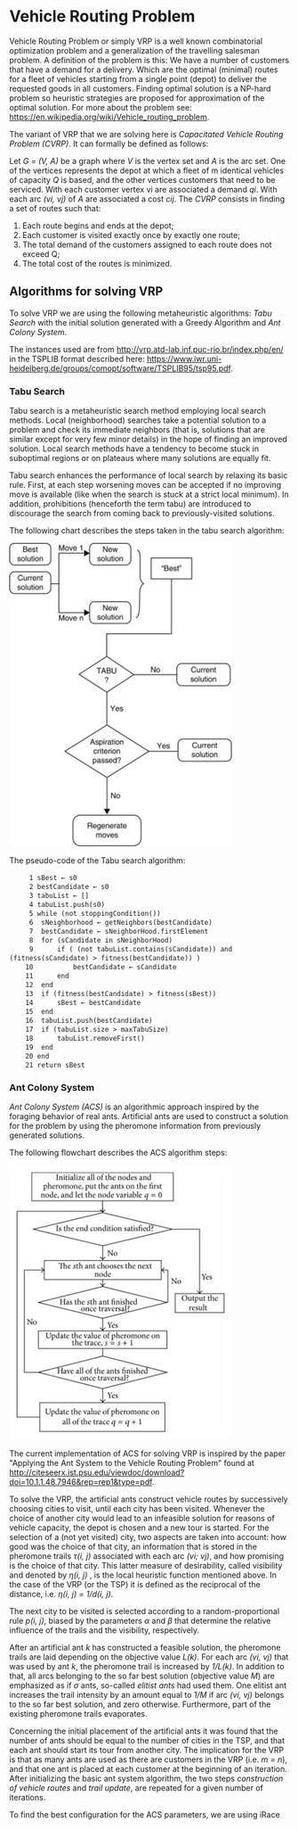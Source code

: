 # Vehicle Routing Problem

Vehicle Routing Problem or simply VRP is a well known combinatorial optimization problem and a generalization of the 
travelling salesman problem. A definition of the problem is this: We have a number of customers that have a demand for 
a delivery. Which are the optimal (minimal) routes for a fleet of vehicles starting from a single point (depot) to 
deliver the requested goods in all customers. Finding optimal solution is a NP-hard problem so heuristic strategies 
are proposed for approximation of the optimal solution. For more about the problem see: 
https://en.wikipedia.org/wiki/Vehicle_routing_problem.

The variant of VRP that we are solving here is *Capacitated Vehicle Routing Problem (CVRP)*. It can formally be defined as 
follows:
  
  Let _G = (V, A)_ be a graph where _V_ is the vertex set and _A_ is the arc set.  One of the vertices represents 
  the depot at which a fleet of m identical vehicles of capacity _Q_ is based, and the other vertices customers 
  that need to be serviced.  With each customer vertex vi are associated a demand _qi_.  With each arc _(vi, vj)_ of _A_ 
  are associated a cost _cij_.  The _CVRP_ consists in finding a set of routes such that:
  
1. Each route begins and ends at the depot;
2. Each customer is visited exactly once by exactly one route;
3. The total demand of the customers assigned to each route does not exceed Q;
4. The total cost of the routes is minimized.

## Algorithms for solving VRP

To solve VRP we are using the following metaheuristic algorithms: *Tabu Search* with the initial solution generated 
with a Greedy Algorithm and *Ant Colony System*.

The instances used are from http://vrp.atd-lab.inf.puc-rio.br/index.php/en/ in the TSPLIB format described here: 
https://www.iwr.uni-heidelberg.de/groups/comopt/software/TSPLIB95/tsp95.pdf.

### Tabu Search

Tabu search is a metaheuristic search method employing local search methods. Local (neighborhood) searches take a 
potential solution to a problem and check its immediate neighbors (that is, solutions that are similar except for 
very few minor details) in the hope of finding an improved solution. Local search methods have a tendency to 
become stuck in suboptimal regions or on plateaus where many solutions are equally fit.

Tabu search enhances the performance of local search by relaxing its basic rule. First, at each step worsening moves 
can be accepted if no improving move is available (like when the search is stuck at a strict local minimum). 
In addition, prohibitions (henceforth the term tabu) are introduced to discourage the search from coming back 
to previously-visited solutions.

The following chart describes the steps taken in the tabu search algorithm:

<img src="./resources/Flow-chart-of-tabu-search-algorithm.png" width="400" />

The pseudo-code of the Tabu search algorithm:

         1 sBest ← s0
         2 bestCandidate ← s0
         3 tabuList ← []
         4 tabuList.push(s0)
         5 while (not stoppingCondition())
         6 	sNeighborhood ← getNeighbors(bestCandidate)
         7 	bestCandidate ← sNeighborHood.firstElement
         8 	for (sCandidate in sNeighborHood)
         9 		if ( (not tabuList.contains(sCandidate)) and (fitness(sCandidate) > fitness(bestCandidate)) )
        10 			bestCandidate ← sCandidate
        11 		end
        12 	end
        13 	if (fitness(bestCandidate) > fitness(sBest))
        14 		sBest ← bestCandidate
        15 	end
        16 	tabuList.push(bestCandidate)
        17 	if (tabuList.size > maxTabuSize)
        18 		tabuList.removeFirst()
        19 	end
        20 end
        21 return sBest

### Ant Colony System

_Ant Colony System (ACS)_ is an algorithmic approach inspired by the foraging behavior of real ants. Artificial ants
 are used to construct a solution for the problem by using the pheromone information from previously generated solutions.
 
 The following flowchart describes the ACS algorithm steps:
 
<img src="./resources/Flowchart-of-ACS.png" width="400" />

The current implementation of ACS for solving VRP is inspired by the paper "Applying the Ant System to the Vehicle 
Routing Problem" found at http://citeseerx.ist.psu.edu/viewdoc/download?doi=10.1.1.48.7946&rep=rep1&type=pdf.

To solve the VRP, the artificial ants construct vehicle routes by successively choosing cities to visit, until each city 
has been visited. Whenever the choice of another city would lead to an infeasible solution for reasons of vehicle capacity,
the depot is chosen and a new tour is started. For the selection of a (not yet visited) city, two aspects are taken into 
account: how good was the choice of that city, an information that is stored in the pheromone trails _τ(i, j)_ associated 
with each arc _(vi; vj)_, and how promising is the choice of that city. This latter measure of desirability, called
visibility and denoted by _η(i, j)_ , is the local heuristic function mentioned above. In the case of the VRP (or the 
TSP) it is defined as the reciprocal of the distance, i.e. _η(i, j) = 1/d(i, j)_.

The next city to be visited is selected according to a random-proportional rule _p(i, j)_, biased by the parameters 
_α_ and _β_ that determine the relative influence of the trails and the visibility, respectively.

After an artificial ant _k_ has constructed a feasible solution, the pheromone trails are laid depending on the 
objective value _L(k)_. For each arc _(vi, vj)_ that was used by ant _k_, the pheromone trail is increased by _1/L(k)_. 
In addition to that, all arcs belonging to the so far best solution (objective value _M_) are emphasized as if _σ_ ants,
so-called _elitist ants_ had used them. One elitist ant increases the trail intensity by an amount equal to _1/M_
if arc _(vi, vj)_ belongs to the so far best solution, and zero otherwise. Furthermore, part of the existing pheromone 
trails evaporates.

Concerning the initial placement of the artificial ants it was found that the number of ants should be equal to the 
number of cities in the TSP, and that each ant should start its tour from another city. The implication for the VRP 
is that as many ants are used as there are customers in the VRP (i.e. _m = n_), and that one ant is placed at each 
customer at the beginning of an iteration. After initializing the basic ant system algorithm, the two steps 
_construction of vehicle routes_ and _trail update_, are repeated for a given number of iterations.

To find the best configuration for the ACS parameters, we are using iRace